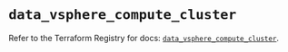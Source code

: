 # `data_vsphere_compute_cluster`

Refer to the Terraform Registry for docs: [`data_vsphere_compute_cluster`](https://registry.terraform.io/providers/vmware/vsphere/2.15.0/docs/data-sources/compute_cluster).
